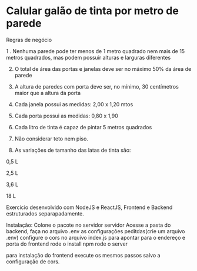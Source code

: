 # Calular galão de tinta por metro de parede

Regras de negócio

1 . Nenhuma parede pode ter menos de 1 metro quadrado nem mais de 15 metros quadrados, mas podem possuir alturas e larguras
diferentes

2. O total de área das portas e janelas deve ser no máximo 50% da área de parede

3. A altura de paredes com porta deve ser, no mínimo, 30 centímetros maior que a altura da porta

5. Cada janela possui as medidas: 2,00 x 1,20 mtos

5. Cada porta possui as medidas: 0,80 x 1,90

6. Cada litro de tinta é capaz de pintar 5 metros quadrados

7. Não considerar teto nem piso.

8. As variações de tamanho das latas de tinta são:

0,5 L

2,5 L

3,6 L

18 L

Exercicio desenvolvido com NodeJS e ReactJS,
Frontend e Backend estruturados separapadamente.

Instalação:
Colone o pacote no servidor servidor
Acesse a pasta do backend, faça no arquivo .env as configurações peditdas(crie um arquivo .env)
configure o cors no arquivo index.js para apontar para o endereço e porta do frontend
rode o install npm
rode o server

para instalação do frontend execute os mesmos passos salvo a configuração de cors.
